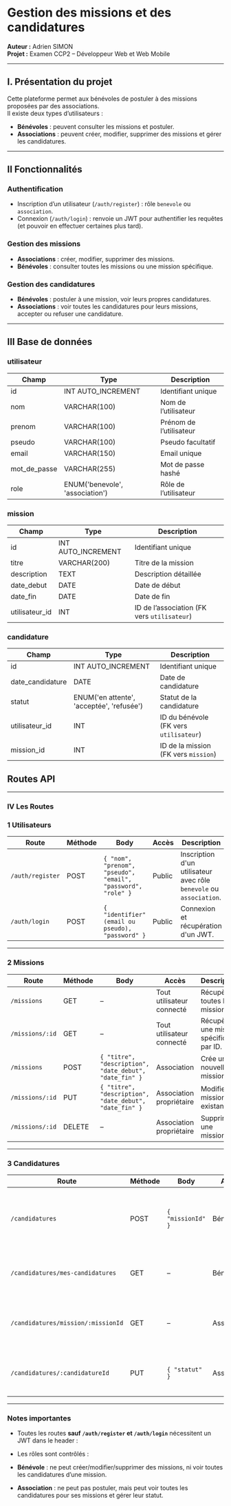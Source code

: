 # Gestion des missions et des candidatures
**Auteur :** Adrien SIMON  
**Projet :** Examen CCP2 – Développeur Web et Web Mobile

---

## I. Présentation du projet

Cette plateforme permet aux bénévoles de postuler à des missions proposées par des associations.  
Il existe deux types d’utilisateurs :  
- **Bénévoles** : peuvent consulter les missions et postuler.  
- **Associations** : peuvent créer, modifier, supprimer des missions et gérer les candidatures.

---

## II Fonctionnalités

### Authentification
- Inscription d’un utilisateur (`/auth/register`) : rôle `benevole` ou `association`.  
- Connexion (`/auth/login`) : renvoie un JWT pour authentifier les requêtes (et pouvoir en effectuer certaines plus tard).

### Gestion des missions
- **Associations** : créer, modifier, supprimer des missions.  
- **Bénévoles** : consulter toutes les missions ou une mission spécifique.

### Gestion des candidatures
- **Bénévoles** : postuler à une mission, voir leurs propres candidatures.  
- **Associations** : voir toutes les candidatures pour leurs missions, accepter ou refuser une candidature.

---

## III Base de données

### utilisateur
| Champ | Type | Description |
|-------|------|------------|
| id | INT AUTO_INCREMENT | Identifiant unique |
| nom | VARCHAR(100) | Nom de l’utilisateur |
| prenom | VARCHAR(100) | Prénom de l’utilisateur |
| pseudo | VARCHAR(100) | Pseudo facultatif |
| email | VARCHAR(150) | Email unique |
| mot_de_passe | VARCHAR(255) | Mot de passe hashé |
| role | ENUM('benevole', 'association') | Rôle de l’utilisateur |

### mission
| Champ | Type | Description |
|-------|------|------------|
| id | INT AUTO_INCREMENT | Identifiant unique |
| titre | VARCHAR(200) | Titre de la mission |
| description | TEXT | Description détaillée |
| date_debut | DATE | Date de début |
| date_fin | DATE | Date de fin |
| utilisateur_id | INT | ID de l’association (FK vers `utilisateur`) |

### candidature
| Champ | Type | Description |
|-------|------|------------|
| id | INT AUTO_INCREMENT | Identifiant unique |
| date_candidature | DATE | Date de candidature |
| statut | ENUM('en attente', 'acceptée', 'refusée') | Statut de la candidature |
| utilisateur_id | INT | ID du bénévole (FK vers `utilisateur`) |
| mission_id | INT | ID de la mission (FK vers `mission`) |

## Routes API

---

### IV Les Routes

### 1 Utilisateurs

| Route | Méthode | Body | Accès | Description |
|-------|---------|------|-------|-------------|
| `/auth/register` | POST | `{ "nom", "prenom", "pseudo", "email", "password", "role" }` | Public | Inscription d'un utilisateur avec rôle `benevole` ou `association`. |
| `/auth/login` | POST | `{ "identifier" (email ou pseudo), "password" }` | Public | Connexion et récupération d'un JWT. |

---

### 2 Missions

| Route | Méthode | Body | Accès | Description |
|-------|---------|------|-------|-------------|
| `/missions` | GET | – | Tout utilisateur connecté | Récupère toutes les missions. |
| `/missions/:id` | GET | – | Tout utilisateur connecté | Récupère une mission spécifique par ID. |
| `/missions` | POST | `{ "titre", "description", "date_debut", "date_fin" }` | Association | Crée une nouvelle mission. |
| `/missions/:id` | PUT | `{ "titre", "description", "date_debut", "date_fin" }` | Association propriétaire | Modifie une mission existante. |
| `/missions/:id` | DELETE | – | Association propriétaire | Supprime une mission. |

---

### 3 Candidatures

| Route | Méthode | Body | Accès | Description |
|-------|---------|------|-------|-------------|
| `/candidatures` | POST | `{ "missionId" }` | Bénévole | Crée une candidature pour une mission. Le statut initial est "en attente". |
| `/candidatures/mes-candidatures` | GET | – | Bénévole | Récupère toutes les candidatures du bénévole connecté. |
| `/candidatures/mission/:missionId` | GET | – | Association | Récupère toutes les candidatures pour une mission spécifique. |
| `/candidatures/:candidatureId` | PUT | `{ "statut" }` | Association | Met à jour le statut d'une candidature (`acceptée` ou `refusée`). |

---

### Notes importantes

- Toutes les routes **sauf `/auth/register` et `/auth/login`** nécessitent un JWT dans le header :  

- Les rôles sont contrôlés :
- **Bénévole** : ne peut créer/modifier/supprimer des missions, ni voir toutes les candidatures d’une mission.  
- **Association** : ne peut pas postuler, mais peut voir toutes les candidatures pour ses missions et gérer leur statut.